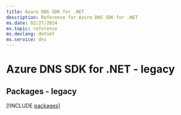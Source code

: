 ```yaml
---
title: Azure DNS SDK for .NET
description: Reference for Azure DNS SDK for .NET
ms.date: 02/27/2024
ms.topic: reference
ms.devlang: dotnet
ms.service: dns
---
```

# Azure DNS SDK for .NET - legacy
## Packages - legacy
[!INCLUDE [packages](dns-index.md)]